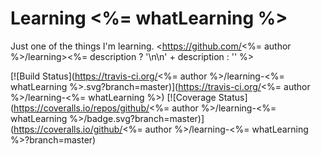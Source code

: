 # Learning <%= whatLearning %>

Just one of the things I'm learning. <https://github.com/<%= author %>/learning><%= description ? '\n\n' + description : '' %>

[![Build Status](https://travis-ci.org/<%= author %>/learning-<%= whatLearning %>.svg?branch=master)](https://travis-ci.org/<%= author %>/learning-<%= whatLearning %>) [![Coverage Status](https://coveralls.io/repos/github/<%= author %>/learning-<%= whatLearning %>/badge.svg?branch=master)](https://coveralls.io/github/<%= author %>/learning-<%= whatLearning %>?branch=master)
